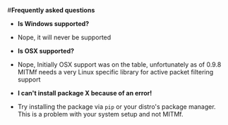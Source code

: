 #**Frequently asked questions**
- **Is Windows supported?**
- Nope, it will never be supported

- **Is OSX supported?**
- Nope, Initially OSX support was on the table, unfortunately as of 0.9.8 MITMf needs a very Linux specific library for active packet filtering support

- **I can't install package X because of an error!**
- Try installing the package via ```pip``` or your distro's package manager. This is a problem with your system setup and not MITMf.